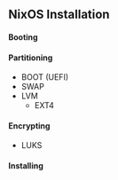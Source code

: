 ## NixOS Installation

#### Booting

#### Partitioning

- BOOT (UEFI)
- SWAP
- LVM
  - EXT4

#### Encrypting

- LUKS

#### Installing
